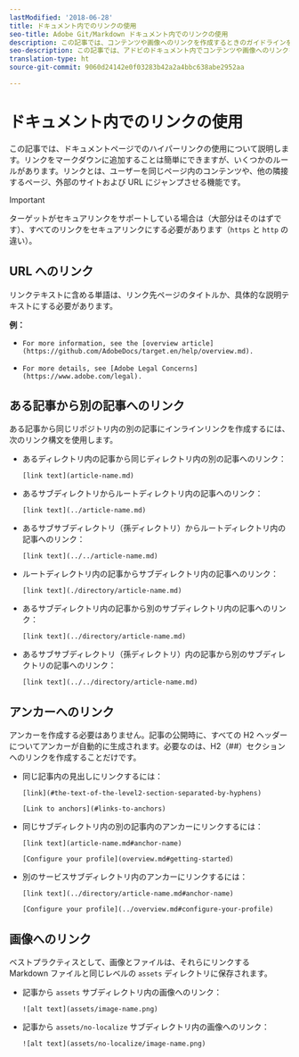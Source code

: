 ```yaml
---
lastModified: '2018-06-28'
title: ドキュメント内でのリンクの使用
seo-title: Adobe Git/Markdown ドキュメント内でのリンクの使用
description: この記事では、コンテンツや画像へのリンクを作成するときのガイドラインを説明します。
seo-description: この記事では、アドビのドキュメント内でコンテンツや画像へのリンクを作成するときのガイドラインを説明します。
translation-type: ht
source-git-commit: 9060d24142e0f03283b42a2a4bbc638abe2952aa

---
```



# ドキュメント内でのリンクの使用

この記事では、ドキュメントページでのハイパーリンクの使用について説明します。リンクをマークダウンに追加することは簡単にできますが、いくつかのルールがあります。リンクとは、ユーザーを同じページ内のコンテンツや、他の隣接するページ、外部のサイトおよび URL にジャンプさせる機能です。

> [!IMPORTANT]
> ターゲットがセキュアリンクをサポートしている場合は（大部分はそのはずです）、すべてのリンクをセキュアリンクにする必要があります（`https` と `http` の違い）。

## URL へのリンク

リンクテキストに含める単語は、リンク先ページのタイトルか、具体的な説明テキストにする必要があります。

**例：**

- `For more information, see the [overview article](https://github.com/AdobeDocs/target.en/help/overview.md).`

- `For more details, see [Adobe Legal Concerns](https://www.adobe.com/legal).`

## ある記事から別の記事へのリンク

ある記事から同じリポジトリ内の別の記事にインラインリンクを作成するには、次のリンク構文を使用します。

- あるディレクトリ内の記事から同じディレクトリ内の別の記事へのリンク：

   `[link text](article-name.md)`

- あるサブディレクトリからルートディレクトリ内の記事へのリンク：

   `[link text](../article-name.md)`

- あるサブサブディレクトリ（孫ディレクトリ）からルートディレクトリ内の記事へのリンク：

   `[link text](../../article-name.md)`

- ルートディレクトリ内の記事からサブディレクトリ内の記事へのリンク：

   `[link text](./directory/article-name.md)`

- あるサブディレクトリ内の記事から別のサブディレクトリ内の記事へのリンク：

   `[link text](../directory/article-name.md)`

- あるサブサブディレクトリ（孫ディレクトリ）内の記事から別のサブディレクトリの記事へのリンク：

   `[link text](../../directory/article-name.md)`

## アンカーへのリンク

アンカーを作成する必要はありません。記事の公開時に、すべての H2 ヘッダーについてアンカーが自動的に生成されます。必要なのは、H2（##）セクションへのリンクを作成することだけです。

- 同じ記事内の見出しにリンクするには：

   `[link](#the-text-of-the-level2-section-separated-by-hyphens)`

   `[Link to anchors](#links-to-anchors)`

- 同じサブディレクトリ内の別の記事内のアンカーにリンクするには：

   `[link text](article-name.md#anchor-name)`

   `[Configure your profile](overview.md#getting-started)`

- 別のサービスサブディレクトリ内のアンカーにリンクするには：

   `[link text](../directory/article-name.md#anchor-name)`

   `[Configure your profile](../overview.md#configure-your-profile)`

## 画像へのリンク

ベストプラクティスとして、画像とファイルは、それらにリンクする Markdown ファイルと同じレベルの `assets` ディレクトリに保存されます。

- 記事から `assets` サブディレクトリ内の画像へのリンク：

   `![alt text](assets/image-name.png)`

- 記事から `assets/no-localize` サブディレクトリ内の画像へのリンク：

   `![alt text](assets/no-localize/image-name.png)`

<!--
## Bob's link test

<table id="table_C27955F6B52A45B28BEEAAF14FFC86D8"> 
 <thead> 
  <tr> 
   <th colname="col1" class="entry"> File Type </th> 
   <th colname="col2" class="entry"> Description </th> 
  </tr> 
 </thead>
 <tbody> 
  <tr> 
   <td colname="col1"> <p> <span class="filepath"> .csv </span> </p> </td> 
   <td colname="col2"> <p>A comma-separated values file (such as one created in Excel). This is the file that contains the customer attribute data. See [Link TEST](/help/setup/full-workflow.md) </p> <p> <b>Naming requirements:</b> Ensure that file name extensions do not contain white spaces. </p> </td> 
  </tr> 
  <tr> 
   <td colname="col1"> <p> <span class="filepath"> .fin </span> </p> </td> 
   <td colname="col2"> <p>(Required) The <span class="filepath"> .fin </span> file tells the system that you are finished uploading data. The name of the <span class="filepath"> .fin </span> file must match the name of the <span class="filepath"> .csv </span> file. </p> <p>Adobe recommends creating an empty text file with a <span class="filepath"> .fin </span> extension. An empty file saves space and upload time. </p> <p> <p>Note:  Renaming a <span class="filepath"> .fin </span> file is not allowed after it is uploaded. The <span class="filepath"> .fin </span> file must be uploaded separately and cannot be a renamed, previously uploaded file. </p> </p> <p>After you upload the <span class="filepath"> .fin </span> file in the customer attributes FTP, the system retrieves data quickly (within one minute). This differs from other Adobe FTP-based systems, which pick up data less frequently (around once per hour). </p> <p>The <span class="filepath"> .fin </span> file is not required when using the drag-and-drop upload method. </p> </td> 
  </tr> 
  <tr> 
   <td colname="col1"> <p> <span class="filepath"> .gz </span> or <span class="filepath"> .zip </span> </p> </td> 
   <td colname="col2"> <p> <span class="filepath"> .gz </span> (gzip) or <span class="filepath"> .zip </span> - for compressed files. A <span class="filepath"> .zip </span> file cannot contain more than one file in the archive. </p> <p> <b>Naming requirements:</b> The name of the <span class="filepath"> .zip </span> or <span class="filepath"> .gz </span> should match the name of the <span class="filepath"> .csv </span>. For example, if your <span class="filepath"> .csv </span> file is <span class="filepath"> crm_small.csv </span>, the <span class="filepath"> .zip </span> file should be <span class="filepath"> crm_small.csv.zip </span>. </p> <p>The .fin file must match the .csv. </p> </td> 
  </tr> 
 </tbody> 
</table>
-->
